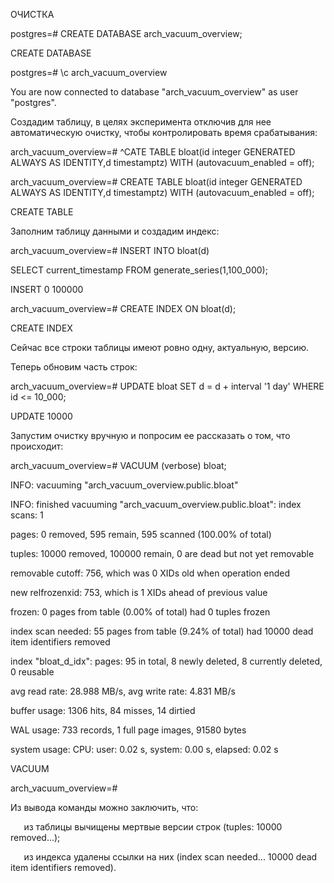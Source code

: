﻿ОЧИСТКА

postgres=# CREATE DATABASE arch\_vacuum\_overview;

CREATE DATABASE

postgres=# \c arch\_vacuum\_overview

You are now connected to database "arch\_vacuum\_overview" as user "postgres".

Создадим таблицу, в целях эксперимента отключив для нее автоматическую очистку, чтобы контролировать время срабатывания:

arch\_vacuum\_overview=# ^CATE TABLE bloat(id integer GENERATED ALWAYS AS IDENTITY,d timestamptz) WITH (autovacuum\_enabled = off);

arch\_vacuum\_overview=# CREATE TABLE bloat(id integer GENERATED ALWAYS AS IDENTITY,d timestamptz) WITH (autovacuum\_enabled = off);

CREATE TABLE

Заполним таблицу данными и создадим индекс:

arch\_vacuum\_overview=# INSERT INTO bloat(d)

SELECT current\_timestamp FROM generate\_series(1,100\_000);

INSERT 0 100000

arch\_vacuum\_overview=# CREATE INDEX ON bloat(d);

CREATE INDEX

Сейчас все строки таблицы имеют ровно одну, актуальную, версию.

Теперь обновим часть строк:

arch\_vacuum\_overview=# UPDATE bloat SET d = d + interval '1 day' WHERE id <= 10\_000;

UPDATE 10000

Запустим очистку вручную и попросим ее рассказать о том, что происходит:

arch\_vacuum\_overview=# VACUUM (verbose) bloat;

INFO:  vacuuming "arch\_vacuum\_overview.public.bloat"

INFO:  finished vacuuming "arch\_vacuum\_overview.public.bloat": index scans: 1

pages: 0 removed, 595 remain, 595 scanned (100.00% of total)

tuples: 10000 removed, 100000 remain, 0 are dead but not yet removable

removable cutoff: 756, which was 0 XIDs old when operation ended

new relfrozenxid: 753, which is 1 XIDs ahead of previous value

frozen: 0 pages from table (0.00% of total) had 0 tuples frozen

index scan needed: 55 pages from table (9.24% of total) had 10000 dead item identifiers removed

index "bloat\_d\_idx": pages: 95 in total, 8 newly deleted, 8 currently deleted, 0 reusable

avg read rate: 28.988 MB/s, avg write rate: 4.831 MB/s

buffer usage: 1306 hits, 84 misses, 14 dirtied

WAL usage: 733 records, 1 full page images, 91580 bytes

system usage: CPU: user: 0.02 s, system: 0.00 s, elapsed: 0.02 s

VACUUM

arch\_vacuum\_overview=#

Из вывода команды можно заключить, что:

`	`из таблицы вычищены мертвые версии строк (tuples: 10000 removed...);

`	`из индекса удалены ссылки на них (index scan needed... 10000 dead item identifiers removed).

